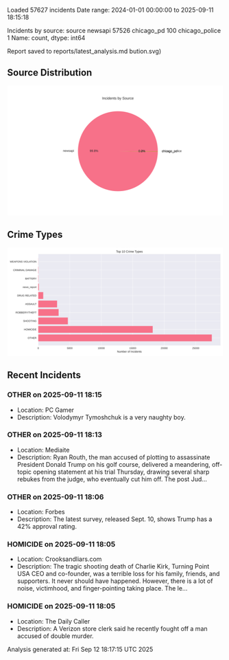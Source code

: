 
Loaded 57627 incidents
Date range: 2024-01-01 00:00:00 to 2025-09-11 18:15:18

Incidents by source:
source
newsapi           57526
chicago_pd          100
chicago_police        1
Name: count, dtype: int64

Report saved to reports/latest_analysis.md
bution.svg)

## Source Distribution
![Source Distribution](images/source_distribution.svg)

## Crime Types
![Crime Types](images/crime_types.svg)

## Recent Incidents

### OTHER on 2025-09-11 18:15
- Location: PC Gamer
- Description: Volodymyr Tymoshchuk is a very naughty boy.


### OTHER on 2025-09-11 18:13
- Location: Mediaite
- Description: Ryan Routh, the man accused of plotting to assassinate President Donald Trump on his golf course, delivered a meandering, off-topic opening statement at his trial Thursday, drawing several sharp rebukes from the judge, who eventually cut him off.
The post Jud…


### OTHER on 2025-09-11 18:06
- Location: Forbes
- Description: The latest survey, released Sept. 10, shows Trump has a 42% approval rating.


### HOMICIDE on 2025-09-11 18:05
- Location: Crooksandliars.com
- Description: The tragic shooting death of Charlie Kirk, Turning Point USA CEO and co-founder, was a terrible loss for his family, friends, and supporters. It never should have happened. However, there is a lot of noise, victimhood, and finger-pointing taking place. The le…


### HOMICIDE on 2025-09-11 18:05
- Location: The Daily Caller
- Description: A Verizon store clerk said he recently fought off a man accused of double murder.

Analysis generated at: Fri Sep 12 18:17:15 UTC 2025
